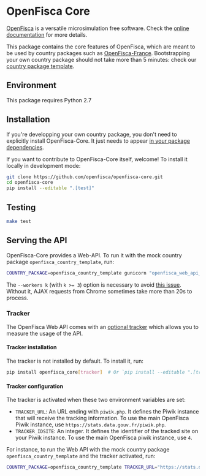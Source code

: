 # OpenFisca Core

[OpenFisca](https://doc.openfisca.fr/) is a versatile microsimulation free software. Check the [online documentation](https://doc.openfisca.fr/) for more details.

This package contains the core features of OpenFisca, which are meant to be used by country packages such as [OpenFisca-France](https://github.com/openfisca/openfisca-france). Bootstrapping your own country package should not take more than 5 minutes: check our [country package template](https://github.com/openfisca/country-template).

## Environment

This package requires Python 2.7

## Installation

If you're developping your own country package, you don't need to explicitly install OpenFisca-Core. It just needs to appear [in your package dependencies](https://github.com/openfisca/openfisca-france/blob/18.2.1/setup.py#L53).

If you want to contribute to OpenFisca-Core itself, welcome! To install it locally in development mode:

```bash
git clone https://github.com/openfisca/openfisca-core.git
cd openfisca-core
pip install --editable ".[test]"
```

## Testing

```sh
make test
```

## Serving the API

OpenFisca-Core provides a Web-API. To run it with the mock country package `openfisca_country_template`, run:

```sh
COUNTRY_PACKAGE=openfisca_country_template gunicorn "openfisca_web_api_preview.app:create_app()" --bind localhost:5000 --workers 3
```

The `--workers k` (with `k >= 3`) option is necessary to avoid [this issue](http://stackoverflow.com/questions/11150343/slow-requests-on-local-flask-server). Without it, AJAX requests from Chrome sometimes take more than 20s to process.

### Tracker

The OpenFisca Web API comes with an [optional tracker](https://github.com/openfisca/tracker) which allows you to measure the usage of the API.

#### Tracker installation

The tracker is not installed by default. To install it, run:

```sh
pip install openfisca_core[tracker]  # Or `pip install --editable ".[tracker]"` for an editable installation
```


#### Tracker configuration

The tracker is activated when these two environment variables are set:

* `TRACKER_URL`: An URL ending with `piwik.php`. It defines the Piwik instance that will receive the tracking information. To use the main OpenFisca Piwik instance, use `https://stats.data.gouv.fr/piwik.php`.
* `TRACKER_IDSITE`: An integer. It defines the identifier of the tracked site on your Piwik instance. To use the main OpenFisca piwik instance, use `4`.

For instance, to run the Web API with the mock country package `openfisca_country_template` and the tracker activated, run:

```sh
COUNTRY_PACKAGE=openfisca_country_template TRACKER_URL="https://stats.data.gouv.fr/piwik.php" TRACKER_IDSITE=4 gunicorn "openfisca_web_api_preview.app:create_app()" --bind localhost:5000 --workers 3
```
